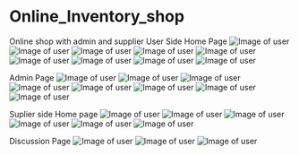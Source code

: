 # Online_Inventory_shop
Online shop with admin and supplier 
User Side Home Page 
![Image of user](https://github.com/nikhilkeshava/Online_Inventory_shop/blob/master/screenshots/Screenshot%20(470).png)
![Image of user](https://github.com/nikhilkeshava/Online_Inventory_shop/blob/master/screenshots/Screenshot%20(471).png)
![Image of user](https://github.com/nikhilkeshava/Online_Inventory_shop/blob/master/screenshots/Screenshot%20(472).png)
![Image of user](https://github.com/nikhilkeshava/Online_Inventory_shop/blob/master/screenshots/Screenshot%20(473).png)
![Image of user](https://github.com/nikhilkeshava/Online_Inventory_shop/blob/master/screenshots/Screenshot%20(474).png)
![Image of user](https://github.com/nikhilkeshava/Online_Inventory_shop/blob/master/screenshots/Screenshot%20(475).png)
![Image of user](https://github.com/nikhilkeshava/Online_Inventory_shop/blob/master/screenshots/Screenshot%20(476).png)
![Image of user](https://github.com/nikhilkeshava/Online_Inventory_shop/blob/master/screenshots/Screenshot%20(477).png)
![Image of user](https://github.com/nikhilkeshava/Online_Inventory_shop/blob/master/screenshots/Screenshot%20(478).png)


Admin Page
![Image of user](https://github.com/nikhilkeshava/Online_Inventory_shop/blob/master/screenshots/Screenshot%20(479).png)
![Image of user](https://github.com/nikhilkeshava/Online_Inventory_shop/blob/master/screenshots/Screenshot%20(480).png)
![Image of user](https://github.com/nikhilkeshava/Online_Inventory_shop/blob/master/screenshots/Screenshot%20(481).png)
![Image of user](https://github.com/nikhilkeshava/Online_Inventory_shop/blob/master/screenshots/Screenshot%20(482).png)
![Image of user](https://github.com/nikhilkeshava/Online_Inventory_shop/blob/master/screenshots/Screenshot%20(483).png)
![Image of user](https://github.com/nikhilkeshava/Online_Inventory_shop/blob/master/screenshots/Screenshot%20(484).png)
![Image of user](https://github.com/nikhilkeshava/Online_Inventory_shop/blob/master/screenshots/Screenshot%20(485).png)
![Image of user](https://github.com/nikhilkeshava/Online_Inventory_shop/blob/master/screenshots/Screenshot%20(486).png)

Suplier side Home page
![Image of user](https://github.com/nikhilkeshava/Online_Inventory_shop/blob/master/screenshots/Screenshot%20(487).png)
![Image of user](https://github.com/nikhilkeshava/Online_Inventory_shop/blob/master/screenshots/Screenshot%20(488).png)
![Image of user](https://github.com/nikhilkeshava/Online_Inventory_shop/blob/master/screenshots/Screenshot%20(489).png)
![Image of user](https://github.com/nikhilkeshava/Online_Inventory_shop/blob/master/screenshots/Screenshot%20(490).png)
![Image of user](https://github.com/nikhilkeshava/Online_Inventory_shop/blob/master/screenshots/Screenshot%20(491).png)
![Image of user](https://github.com/nikhilkeshava/Online_Inventory_shop/blob/master/screenshots/Screenshot%20(492).png)

Discussion Page 
![Image of user](https://github.com/nikhilkeshava/Online_Inventory_shop/blob/master/screenshots/Screenshot%20(493).png)
![Image of user](https://github.com/nikhilkeshava/Online_Inventory_shop/blob/master/screenshots/Screenshot%20(494).png)
![Image of user](https://github.com/nikhilkeshava/Online_Inventory_shop/blob/master/screenshots/Screenshot%20(495).png)

